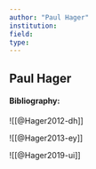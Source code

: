 ```yaml
---
author: "Paul Hager"
institution:
field:
type:
---
```


## Paul Hager
#### Bibliography:

![[@Hager2012-dh]]

![[@Hager2013-ey]]

![[@Hager2019-ui]]